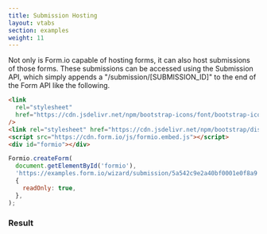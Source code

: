 ```yaml
---
title: Submission Hosting
layout: vtabs
section: examples
weight: 11
---
```


Not only is Form.io capable of hosting forms, it can also host submissions of those forms. These submissions can be accessed using the Submission API, which
simply appends a "/submission/[SUBMISSION_ID]" to the end of the Form API like the following.

```html
<link
  rel="stylesheet"
  href="https://cdn.jsdelivr.net/npm/bootstrap-icons/font/bootstrap-icons.css"
/>
<link rel="stylesheet" href="https://cdn.jsdelivr.net/npm/bootstrap/dist/css/bootstrap.min.css" />
<script src="https://cdn.form.io/js/formio.embed.js"></script>
<div id="formio"></div>
```

```js
Formio.createForm(
  document.getElementById('formio'),
  'https://examples.form.io/wizard/submission/5a542c9e2a40bf0001e0f8a9',
  {
    readOnly: true,
  },
);
```

<h3>Result</h3>
<div class="card card-body bg-light">
<div id="formio"></div>
<script type="text/javascript">
Formio.createForm(document.getElementById('formio'), 'https://examples.form.io/wizard/submission/5a542c9e2a40bf0001e0f8a9', {
  readOnly: true
});
</script>
</div>
